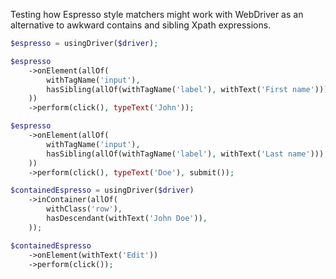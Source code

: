 Testing how Espresso style matchers might work with WebDriver as an alternative to awkward contains and sibling Xpath expressions.

```php
$espresso = usingDriver($driver);

$espresso
    ->onElement(allOf(
        withTagName('input'),
        hasSibling(allOf(withTagName('label'), withText('First name'))),
    ))
    ->perform(click(), typeText('John'));

$espresso
    ->onElement(allOf(
        withTagName('input'),
        hasSibling(allOf(withTagName('label'), withText('Last name'))),
    ))
    ->perform(click(), typeText('Doe'), submit());
```

```php
$containedEspresso = usingDriver($driver)
    ->inContainer(allOf(
        withClass('row'),
        hasDescendant(withText('John Doe')),
    ));

$containedEspresso
    ->onElement(withText('Edit'))
    ->perform(click());
```
